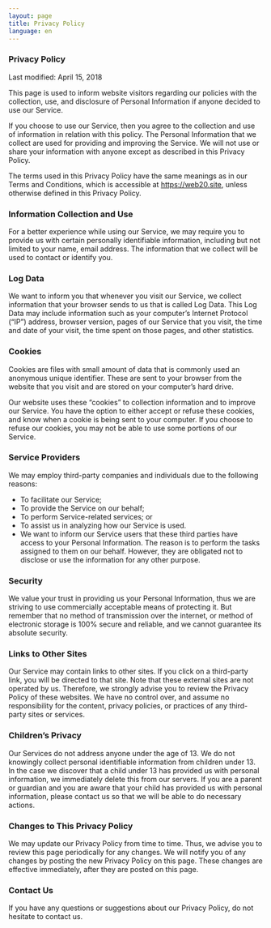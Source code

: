 ```yaml
---
layout: page
title: Privacy Policy
language: en
---
```


### Privacy Policy

Last modified: April 15, 2018

This page is used to inform website visitors regarding our policies with the collection, use, and disclosure of 
Personal Information if anyone decided to use our Service.

If you choose to use our Service, then you agree to the collection and use of information in relation with this policy. 
The Personal Information that we collect are used for providing and improving the Service. We will not use or share 
your information with anyone except as described in this Privacy Policy.

The terms used in this Privacy Policy have the same meanings as in our Terms and Conditions, which is accessible at 
https://web20.site, unless otherwise defined in this Privacy Policy.

### Information Collection and Use

For a better experience while using our Service, we may require you to provide us with certain personally identifiable 
information, including but not limited to your name, email address. The information that we collect 
will be used to contact or identify you.

### Log Data

We want to inform you that whenever you visit our Service, we collect information that your browser sends to us that is 
called Log Data. This Log Data may include information such as your computer’s Internet Protocol (“IP”) address, browser 
version, pages of our Service that you visit, the time and date of your visit, the time spent on those pages, and other 
statistics.

### Cookies

Cookies are files with small amount of data that is commonly used an anonymous unique identifier. These are sent to your 
browser from the website that you visit and are stored on your computer’s hard drive.

Our website uses these “cookies” to collection information and to improve our Service. You have the option to either 
accept or refuse these cookies, and know when a cookie is being sent to your computer. If you choose to refuse our 
cookies, you may not be able to use some portions of our Service.

### Service Providers

We may employ third-party companies and individuals due to the following reasons:

* To facilitate our Service;
* To provide the Service on our behalf;
* To perform Service-related services; or
* To assist us in analyzing how our Service is used.
* We want to inform our Service users that these third parties have access to your Personal Information. The reason is 
to perform the tasks assigned to them on our behalf. However, they are obligated not to disclose or use the information 
for any other purpose.

### Security

We value your trust in providing us your Personal Information, thus we are striving to use commercially acceptable means 
of protecting it. But remember that no method of transmission over the internet, or method of electronic storage is 100% 
secure and reliable, and we cannot guarantee its absolute security.

### Links to Other Sites

Our Service may contain links to other sites. If you click on a third-party link, you will be directed to that site. 
Note that these external sites are not operated by us. Therefore, we strongly advise you to review the Privacy Policy of 
these websites. We have no control over, and assume no responsibility for the content, privacy policies, or practices of 
any third-party sites or services.

### Children’s Privacy

Our Services do not address anyone under the age of 13. We do not knowingly collect personal identifiable information 
from children under 13. In the case we discover that a child under 13 has provided us with personal information, we 
immediately delete this from our servers. If you are a parent or guardian and you are aware that your child has provided 
us with personal information, please contact us so that we will be able to do necessary actions.

### Changes to This Privacy Policy

We may update our Privacy Policy from time to time. Thus, we advise you to review this page periodically for any 
changes. We will notify you of any changes by posting the new Privacy Policy on this page. These changes are effective 
immediately, after they are posted on this page.

### Contact Us

If you have any questions or suggestions about our Privacy Policy, do not hesitate to contact us.